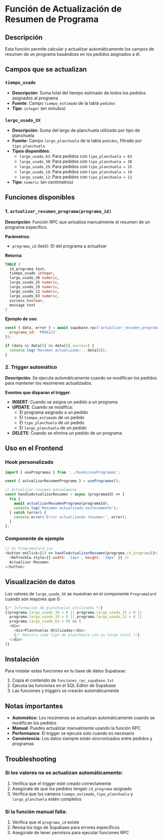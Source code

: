 # Función de Actualización de Resumen de Programa

## Descripción

Esta función permite calcular y actualizar automáticamente los campos de resumen de un programa basándose en los pedidos asignados a él.

## Campos que se actualizan

### `tiempo_usado`
- **Descripción**: Suma total del tiempo estimado de todos los pedidos asignados al programa
- **Fuente**: Campo `tiempo_estimado` de la tabla `pedidos`
- **Tipo**: `integer` (en minutos)

### `largo_usado_XX`
- **Descripción**: Suma del largo de planchuela utilizado por tipo de planchuela
- **Fuente**: Campo `largo_planchuela` de la tabla `pedidos`, filtrado por `tipo_planchuela`
- **Tipos disponibles**:
  - `largo_usado_63`: Para pedidos con `tipo_planchuela = 63`
  - `largo_usado_38`: Para pedidos con `tipo_planchuela = 38`
  - `largo_usado_25`: Para pedidos con `tipo_planchuela = 25`
  - `largo_usado_19`: Para pedidos con `tipo_planchuela = 19`
  - `largo_usado_12`: Para pedidos con `tipo_planchuela = 12`
- **Tipo**: `numeric` (en centímetros)

## Funciones disponibles

### 1. `actualizar_resumen_programa(programa_id)`

**Descripción**: Función RPC que actualiza manualmente el resumen de un programa específico.

**Parámetros**:
- `programa_id` (text): ID del programa a actualizar

**Retorna**:
```sql
TABLE (
  id_programa text,
  tiempo_usado integer,
  largo_usado_38 numeric,
  largo_usado_25 numeric,
  largo_usado_19 numeric,
  largo_usado_12 numeric,
  largo_usado_63 numeric,
  success boolean,
  message text
)
```

**Ejemplo de uso**:
```javascript
const { data, error } = await supabase.rpc('actualizar_resumen_programa', {
  programa_id: 'PROG123'
});

if (data && data[0] && data[0].success) {
  console.log('Resumen actualizado:', data[0]);
}
```

### 2. Trigger automático

**Descripción**: Se ejecuta automáticamente cuando se modifican los pedidos para mantener los resúmenes actualizados.

**Eventos que disparan el trigger**:
- **INSERT**: Cuando se asigna un pedido a un programa
- **UPDATE**: Cuando se modifica:
  - El programa asignado a un pedido
  - El `tiempo_estimado` de un pedido
  - El `tipo_planchuela` de un pedido
  - El `largo_planchuela` de un pedido
- **DELETE**: Cuando se elimina un pedido de un programa

## Uso en el Frontend

### Hook personalizado

```javascript
import { useProgramas } from '../hooks/useProgramas';

const { actualizarResumenPrograma } = useProgramas();

// Actualizar resumen manualmente
const handleActualizarResumen = async (programaId) => {
  try {
    await actualizarResumenPrograma(programaId);
    console.log('Resumen actualizado exitosamente');
  } catch (error) {
    console.error('Error actualizando resumen:', error);
  }
};
```

### Componente de ejemplo

```javascript
// En ProgramaCard.jsx
<button onClick={() => handleActualizarResumen(programa.id_programa)}>
  <RefreshCw style={{ width: '14px', height: '14px' }} />
  Actualizar Resumen
</button>
```

## Visualización de datos

Los valores de `largo_usado_XX` se muestran en el componente `ProgramaCard` cuando son mayores que 0:

```javascript
{/* Información de planchuelas utilizadas */}
{(programa.largo_usado_38 > 0 || programa.largo_usado_25 > 0 || 
  programa.largo_usado_19 > 0 || programa.largo_usado_12 > 0 || 
  programa.largo_usado_63 > 0) && (
  <div>
    <div>Planchuelas Utilizadas</div>
    {/* Muestra cada tipo de planchuela con su largo total */}
  </div>
)}
```

## Instalación

Para instalar estas funciones en tu base de datos Supabase:

1. Copia el contenido de `funciones_rpc_supabase.txt`
2. Ejecuta las funciones en el SQL Editor de Supabase
3. Las funciones y triggers se crearán automáticamente

## Notas importantes

- **Automático**: Los resúmenes se actualizan automáticamente cuando se modifican los pedidos
- **Manual**: Puedes actualizar manualmente usando la función RPC
- **Performance**: El trigger se ejecuta solo cuando es necesario
- **Consistencia**: Los datos siempre están sincronizados entre pedidos y programas

## Troubleshooting

### Si los valores no se actualizan automáticamente:
1. Verifica que el trigger esté creado correctamente
2. Asegúrate de que los pedidos tengan `id_programa` asignado
3. Verifica que los campos `tiempo_estimado`, `tipo_planchuela` y `largo_planchuela` estén completos

### Si la función manual falla:
1. Verifica que el `programa_id` existe
2. Revisa los logs de Supabase para errores específicos
3. Asegúrate de tener permisos para ejecutar funciones RPC 